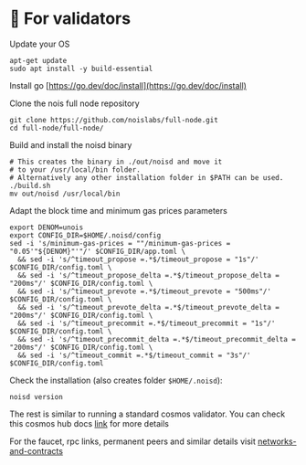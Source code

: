 # 🔐 For validators

Update your OS

```shell
apt-get update 
sudo apt install -y build-essential
```

Install go [https://go.dev/doc/install](https://go.dev/doc/install)

Clone the nois full node repository

```shell
git clone https://github.com/noislabs/full-node.git
cd full-node/full-node/
```

Build and install the noisd binary

```shell
# This creates the binary in ./out/noisd and move it
# to your /usr/local/bin folder.
# Alternatively any other installation folder in $PATH can be used.
./build.sh
mv out/noisd /usr/local/bin
```

Adapt the block time and minimum gas prices parameters

```shell
export DENOM=unois
export CONFIG_DIR=$HOME/.noisd/config
sed -i 's/minimum-gas-prices = ""/minimum-gas-prices = "0.05'"${DENOM}"'"/' $CONFIG_DIR/app.toml \
  && sed -i 's/^timeout_propose =.*$/timeout_propose = "1s"/' $CONFIG_DIR/config.toml \
  && sed -i 's/^timeout_propose_delta =.*$/timeout_propose_delta = "200ms"/' $CONFIG_DIR/config.toml \
  && sed -i 's/^timeout_prevote =.*$/timeout_prevote = "500ms"/' $CONFIG_DIR/config.toml \
  && sed -i 's/^timeout_prevote_delta =.*$/timeout_prevote_delta = "200ms"/' $CONFIG_DIR/config.toml \
  && sed -i 's/^timeout_precommit =.*$/timeout_precommit = "1s"/' $CONFIG_DIR/config.toml \
  && sed -i 's/^timeout_precommit_delta =.*$/timeout_precommit_delta = "200ms"/' $CONFIG_DIR/config.toml \
  && sed -i 's/^timeout_commit =.*$/timeout_commit = "3s"/' $CONFIG_DIR/config.toml
```

Check the installation (also creates folder `$HOME/.noisd`):

```shell
noisd version
```

The rest is similar to running a standard cosmos validator. You can check this cosmos hub docs [link](https://hub.cosmos.network/main/validators/validator-setup.html) for more details

For the faucet, rpc links, permanent peers and similar details visit [networks-and-contracts](../networks-and-contracts/ "mention")
